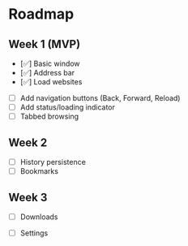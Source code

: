 # Roadmap

## Week 1 (MVP)
- [✅] Basic window
- [✅] Address bar
- [✅] Load websites
- [ ] Add navigation buttons (Back, Forward, Reload)
- [ ] Add status/loading indicator
- [ ] Tabbed browsing

## Week 2
- [ ] History persistence
- [ ] Bookmarks

## Week 3
- [ ] Downloads
- [ ] Settings

